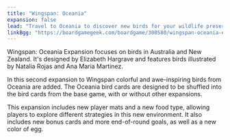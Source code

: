 ```yaml
---
title: "Wingspan: Oceania"
expansion: false
lead: "Travel to Oceania to discover new birds for your wildlife preserve!"
linkBgg: "https://boardgamegeek.com/boardgame/300580/wingspan-oceania-expansion"
---
```


Wingspan: Oceania Expansion focuses on birds in Australia and New Zealand. It's designed by Elizabeth Hargrave and features birds illustrated by Natalia Rojas and Ana Maria Martinez.

In this second expansion to Wingspan colorful and awe-inspiring birds from Oceania are added. The Oceania bird cards are designed to be shuffled into the bird cards from the base game, with or without other expansions.

This expansion includes new player mats and a new food type, allowing players to explore different strategies in this new environment. It also includes new bonus cards and more end-of-round goals, as well as a new color of egg.
